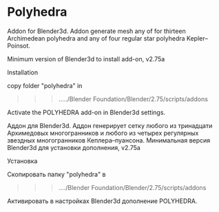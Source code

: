 # Polyhedra
Addon for Blender3d. Addon generate mesh any of for thirteen Archimedean polyhedra and any of four regular star polyhedra Kepler–Poinsot.

Minimum version of Blender3d to install add-on, v2.75a

Installation

copy folder "polyhedra" in

>>>...../Blender Foundation/Blender/2.75/scripts/addons

Activate the POLYHEDRA add-on in Blender3d settings.

Аддон для Blender3d. Аддон генерирует сетку любого из тринадцати Архимедовых многогранников и любого из четырех
регулярных звездных многогранников Кеплера–пуансона.
Минимальная версия Blender3d для установки дополнения, v2.75a

Установка

Скопировать папку "polyhedra" в
>>>..../Blender Foundation/Blender/2.75/scripts/addons

Активировать в настройках Blender3d дополнение POLYHEDRA.
